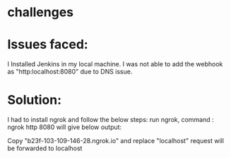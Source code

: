 # challenges

# Issues faced:

I Installed Jenkins in my local machine. I was not able to add the webhook as  "http:localhost:8080" due to DNS issue.

# Solution:

I had to install ngrok and follow the below steps:
run ngrok, command : ngrok http 8080
will give below output:

<!-- 
ngrok by @inconshreveable                                                                                                                                     (Ctrl+C to quit)   
Session Status                online                                                                                                                                          Session Expires               1 hour, 17 minutes                                                                                                                              Version                       2.3.40                                                                                                                                          Region                        United States (us)                                                                                                                              Web Interface                 http://127.0.0.1:4040                                                                                                                           Forwarding                    http://b23f-103-109-146-28.ngrok.io -> http://localhost:8080                                                                                    Forwarding                    https://b23f-103-109-146-28.ngrok.io -> http://localhost:8080                                                                                                                                                                                                                                                                 Connections                   ttl     opn     rt1     rt5     p50     p90                                                                                                                                   30      0       0.00    0.00    5.04    5.47 
                                                                                                        
-->

Copy "b23f-103-109-146-28.ngrok.io" and replace "localhost" request will be forwarded to localhost
